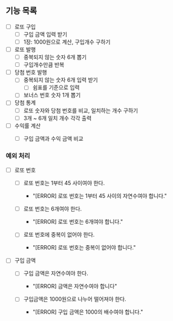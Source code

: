 ## 기능 목록

- [ ] 로또 구입
  - [ ] 구입 금액 입력 받기
  - [ ] 1장: 1000원으로 계산, 구입개수 구하기

- [ ] 로또 발행
  - [ ] 중복되지 않는 숫자 6개 뽑기
  - [ ] 구입개수만큼 반복

- [ ] 당첨 번호 발행
  - [ ] 중복되지 않는 숫자 6개 입력 받기
    - [ ] 쉼표를 기준으로 입력
  - [ ] 보너스 번호 숫자 1개 뽑기

- [ ] 당첨 통계
  - [ ] 로또 숫자와 당첨 번호를 비교, 일치하는 개수 구하기
  - [ ] 3개 ~ 6개 일치 개수 각각 출력
- [ ] 수익률 계산
  - [ ] 구입 금액과 수익 금액 비교



### 예외 처리

- [ ] 로또 번호

  - [ ] 로또 번호는 1부터 45 사이여야 한다.
    - "[ERROR] 로또 번호는 1부터 45 사이의 자연수여야 합니다."
  - [ ] 로또 번호는 6개여야 한다.
    - "[ERROR] 로또 번호는 6개여야 합니다."

  - [ ] 로또 번호에 중복이 없어야 한다.

    - "[ERROR] 로또 번호는 중복이 없어야 합니다."

    

- [ ] 구입 금액

  - [ ] 구입 금액은 자연수여야 한다.
    - "[ERROR] 금액은 자연수여야 합니다"

  - [ ] 구입금액은 1000원으로 나누어 떨어져야 한다.
    - "[ERROR] 구입 금액은 1000의 배수여야 합니다."